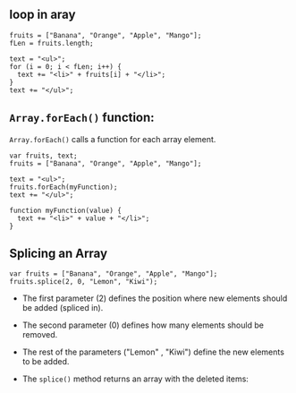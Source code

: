 ## loop in aray
``` var fruits, text, fLen, i;
fruits = ["Banana", "Orange", "Apple", "Mango"];
fLen = fruits.length;

text = "<ul>";
for (i = 0; i < fLen; i++) {
  text += "<li>" + fruits[i] + "</li>";
}
text += "</ul>";
```

## `Array.forEach()` function:
`Array.forEach()` calls a function for each array element.


```
var fruits, text;
fruits = ["Banana", "Orange", "Apple", "Mango"];

text = "<ul>";
fruits.forEach(myFunction);
text += "</ul>";

function myFunction(value) {
  text += "<li>" + value + "</li>";
}
```
## Splicing an Array
```
var fruits = ["Banana", "Orange", "Apple", "Mango"];
fruits.splice(2, 0, "Lemon", "Kiwi");
```
- The first parameter (2) defines the position where new elements should be added (spliced in).

- The second parameter (0) defines how many elements should be removed.

- The rest of the parameters ("Lemon" , "Kiwi") define the new elements to be added.

- The `splice()` method returns an array with the deleted items:

